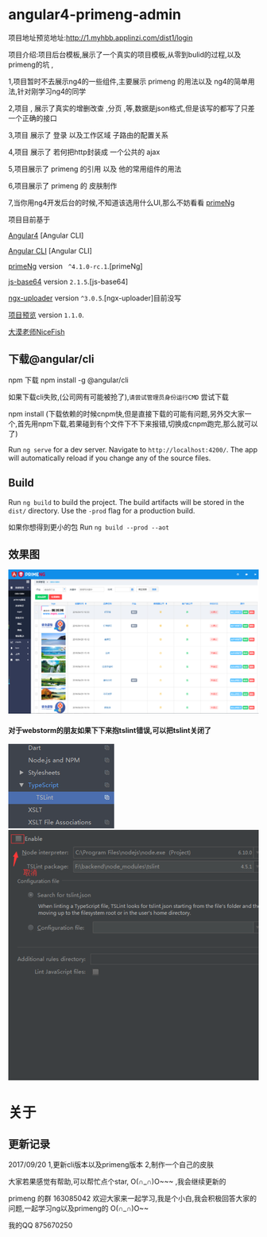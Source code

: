 # angular4-primeng-admin

项目地址预览地址:http://1.myhbb.applinzi.com/dist1/login

项目介绍:项目后台模板,展示了一个真实的项目模板,从零到bulid的过程,以及primeng的坑 , 

1,项目暂时不去展示ng4的一些组件,主要展示 primeng 的用法以及 ng4的简单用法,针对刚学习ng4的同学 

2,项目 , 展示了真实的增删改查 ,分页 ,等,数据是json格式,但是该写的都写了只差一个正确的接口

3,项目 展示了 登录 以及工作区域 子路由的配置关系

4,项目 展示了 若何把http封装成 一个公共的  ajax 

5,项目展示了 primeng 的引用 以及 他的常用组件的用法

6,项目展示了 primeng 的 皮肤制作

7,当你用ng4开发后台的时候,不知道该选用什么UI,那么不妨看看 [primeNg](https://www.primefaces.org/primeng/#/)

项目目前基于

[Angular4](https://angular.cn/docs/ts/latest/quickstart.html) [Angular CLI]

[Angular CLI](https://cli.angular.io/) [Angular CLI]

[primeNg](https://www.primefaces.org/primeng/#/) version ` ^4.1.0-rc.1`.[primeNg]

[js-base64](https://github.com/dankogai/js-base64) version `2.1.5`.[js-base64]

[ngx-uploader](https://github.com/jkuri/ngx-uploader) version `^3.0.5`.[ngx-uploader]目前没写

[项目预览](http://1.myhbb.applinzi.com/dist1/index.html) version `1.1.0`.

[大漠老师NiceFish](http://git.oschina.net/mumu-osc/NiceFish) 

## 下载@angular/cli

npm 下载   npm install -g @angular/cli

如果下载cli失败,(公司网有可能被抢了),`请尝试管理员身份运行CMD` 尝试下载

npm install  (下载依赖的时候cnpm快,但是直接下载的可能有问题,另外交大家一个,首先用npm下载,若果碰到有个文件下不下来报错,切换成cnpm跑完,那么就可以了)

Run `ng serve` for a dev server. Navigate to `http://localhost:4200/`. The app will automatically reload if you change any of the source files.

## Build

Run `ng build` to build the project. The build artifacts will be stored in the `dist/` directory. Use the `-prod` flag for a production build.

如果你想得到更小的包 Run `ng build --prod --aot`

## 效果图

![缩略图](src/assets/image/md/2.png)


#### 对于webstorm的朋友如果下下来抱tslint错误,可以把tslint关闭了

![缩略图](src/assets/image/md/3.png)
![缩略图](src/assets/image/md/4.png)

# 关于

## 更新记录
2017/09/20
1,更新cli版本以及primeng版本
2,制作一个自己的皮肤

大家若果感觉有帮助,可以帮忙点个star, O(∩_∩)O~~~ ,我会继续更新的

primeng 的群  163085042  欢迎大家来一起学习,我是个小白,我会积极回答大家的问题,一起学习ng以及primeng的 O(∩_∩)O~~

我的QQ  875670250
